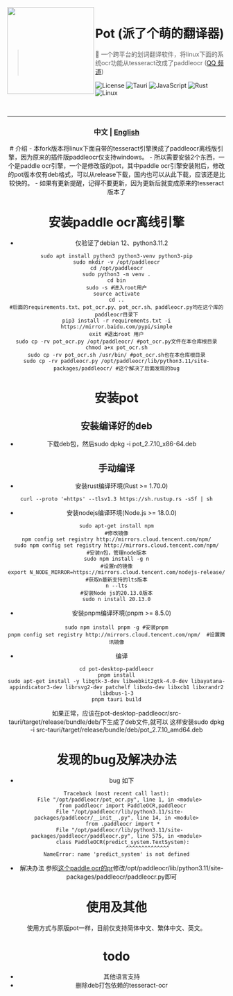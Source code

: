 <img width="200px" src="public/icon.svg" align="left"/>

# Pot (派了个萌的翻译器)

> 🌈 一个跨平台的划词翻译软件，将linux下面的系统ocr功能从tesseract改成了paddleocr ([QQ 频道](https://pd.qq.com/s/akns94e1r))

![License](https://img.shields.io/github/license/pot-app/pot-desktop.svg)
![Tauri](https://img.shields.io/badge/Tauri-1.5.0-blue?logo=tauri)
![JavaScript](https://img.shields.io/badge/-JavaScript-yellow?logo=javascript&logoColor=white)
![Rust](https://img.shields.io/badge/-Rust-orange?logo=rust&logoColor=white)
![Linux](https://img.shields.io/badge/-Linux-yellow?logo=linux&logoColor=white)

<br/>
<hr/>
<div align="center">

<h3>中文 | <a href='./README_EN.md'>English</a></h3>
# 介绍
- 本fork版本将linux下面自带的tesseract引擎换成了paddleocr离线版引擎，因为原来的插件版paddleocr仅支持windows。
- 所以需要安装2个东西，一个是paddle ocr引擎，一个是修改版的pot，其中paddle ocr引擎安装附后，修改的pot版本仅有deb格式，可以从release下载，国内也可以从此下载，应该还是比较快的。
- 如果有更新提醒，记得不要更新，因为更新后就变成原来的tesseract版本了

# 安装paddle ocr离线引擎
- 仅验证了debian 12、python3.11.2
```
sudo apt install python3 python3-venv python3-pip
sudo mkdir -v /opt/paddleocr
cd /opt/paddleocr
sudo python3 -m venv .
cd bin
sudo -s #进入root用户
source activate
cd ..
#后面的requirements.txt、pot_ocr.py、pot_ocr.sh、paddleocr.py均在这个库的paddleocr目录下
pip3 install -r requirements.txt -i https://mirror.baidu.com/pypi/simple
exit #退出root 用户
sudo cp -rv pot_ocr.py /opt/paddleocr/ #pot_ocr.py文件在本仓库根目录
chmod a+x pot_ocr.sh
sudo cp -rv pot_ocr.sh /usr/bin/ #pot_ocr.sh也在本仓库根目录
sudo cp -rv paddleocr.py /opt/paddleocr/lib/python3.11/site-packages/paddleocr/ #这个解决了后面发现的bug
```
# 安装pot
## 安装编译好的deb
- 下载deb包，然后sudo dpkg -i pot_2.7.10_x86-64.deb
## 手动编译
- 安装rust编译环境(Rust >= 1.70.0)
```
curl --proto '=https' --tlsv1.3 https://sh.rustup.rs -sSf | sh
```

- 安装nodejs编译环境(Node.js >= 18.0.0)

```
sudo apt-get install npm
#修改镜像
npm config set registry http://mirrors.cloud.tencent.com/npm/
sudo npm config set registry http://mirrors.cloud.tencent.com/npm/
#安装n包，管理node版本
sudo npm install -g n
#设置n的镜像
export N_NODE_MIRROR=https://mirrors.cloud.tencent.com/nodejs-release/
#获取n最新支持的lts版本
n --lts
#安装Node js的20.13.0版本
sudo n install 20.13.0
```

- 安装pnpm编译环境(pnpm >= 8.5.0)
```
sudo npm install pnpm -g #安装pnpm
pnpm config set registry http://mirrors.cloud.tencent.com/npm/  #设置腾讯镜像

```

- 编译
```
cd pot-desktop-paddleocr
pnpm install
sudo apt-get install -y libgtk-3-dev libwebkit2gtk-4.0-dev libayatana-appindicator3-dev librsvg2-dev patchelf libxdo-dev libxcb1 libxrandr2 libdbus-1-3
pnpm tauri build
``` 
如果正常，应该在pot-desktop-paddleocr/src-tauri/target/release/bundle/deb/下生成了deb文件,就可以
这样安装sudo dpkg -i src-tauri/target/release/bundle/deb/pot_2.7.10_amd64.deb

# 发现的bug及解决办法
- bug 如下
```
Traceback (most recent call last):
  File "/opt/paddleocr/pot_ocr.py", line 1, in <module>
    from paddleocr import PaddleOCR,paddleocr
  File "/opt/paddleocr/lib/python3.11/site-packages/paddleocr/__init__.py", line 14, in <module>
    from .paddleocr import *
  File "/opt/paddleocr/lib/python3.11/site-packages/paddleocr/paddleocr.py", line 575, in <module>
    class PaddleOCR(predict_system.TextSystem):
                    ^^^^^^^^^^^^^^
NameError: name 'predict_system' is not defined
```
- 解决办法
参照[这个paddle ocr的pr](https://github.com/PaddlePaddle/PaddleOCR/pull/11847/commits/7585b2e78ab25517dfd9ada6b31bb60fdecfac80)修改/opt/paddleocr/lib/python3.11/site-packages/paddleocr/paddleocr.py即可
# 使用及其他
使用方式与原版pot一样，目前仅支持简体中文、繁体中文、英文。


# todo
- 其他语言支持
- 删除deb打包依赖的tesseract-ocr

